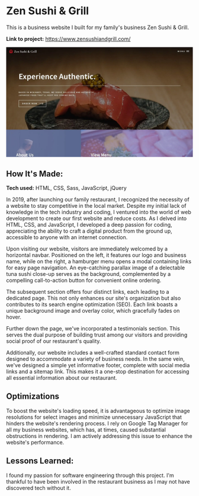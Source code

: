# Zen Sushi & Grill

This is a business website I built for my family's business Zen Sushi & Grill.

**Link to project:** https://www.zensushiandgrill.com/

![portfolio website](/images/zen-sushi.webp)

## How It's Made:

**Tech used:** HTML, CSS, Sass, JavaScript, jQuery

In 2019, after launching our family restaurant, I recognized the necessity of a website to stay competitive in the local market. Despite my initial lack of knowledge in the tech industry and coding, I ventured into the world of web development to create our first website and reduce costs. As I delved into HTML, CSS, and JavaScript, I developed a deep passion for coding, appreciating the ability to craft a digital product from the ground up, accessible to anyone with an internet connection.

Upon visiting our website, visitors are immediately welcomed by a horizontal navbar. Positioned on the left, it features our logo and business name, while on the right, a hamburger menu opens a modal containing links for easy page navigation. An eye-catching parallax image of a delectable tuna sushi close-up serves as the background, complemented by a compelling call-to-action button for convenient online ordering.

The subsequent section offers four distinct links, each leading to a dedicated page. This not only enhances our site's organization but also contributes to its search engine optimization (SEO). Each link boasts a unique background image and overlay color, which gracefully fades on hover.

Further down the page, we've incorporated a testimonials section. This serves the dual purpose of building trust among our visitors and providing social proof of our restaurant's quality.

Additionally, our website includes a well-crafted standard contact form designed to accommodate a variety of business needs. In the same vein, we've designed a simple yet informative footer, complete with social media links and a sitemap link. This makes it a one-stop destination for accessing all essential information about our restaurant.

## Optimizations

To boost the website's loading speed, it is advantageous to optimize image resolutions for select images and minimize unnecessary JavaScript that hinders the website's rendering process. I rely on Google Tag Manager for all my business websites, which has, at times, caused substantial obstructions in rendering. I am actively addressing this issue to enhance the website's performance.

## Lessons Learned:

I found my passion for software engineering through this project. I'm thankful to have been involved in the restaurant business as I may not have discovered tech without it.
